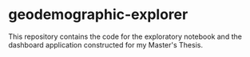 # geodemographic-explorer
This repository contains the code for the exploratory notebook and the dashboard application constructed for my Master's Thesis.

